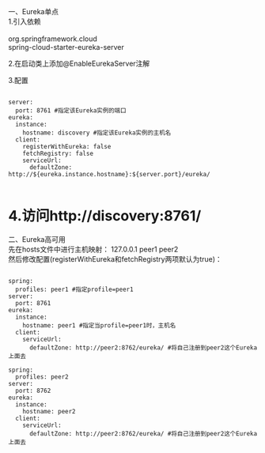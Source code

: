 一、Eureka单点  
1.引入依赖  
<dependency>  
	<groupId>org.springframework.cloud</groupId>  
	<artifactId>spring-cloud-starter-eureka-server</artifactId>  
</dependency>  

2.在启动类上添加@EnableEurekaServer注解  

3.配置  
<pre>
<code>
server:
  port: 8761 #指定该Eureka实例的端口  
eureka:  
  instance:  
    hostname: discovery	#指定该Eureka实例的主机名  
  client:  
    registerWithEureka:	false   
    fetchRegistry: false  
    serviceUrl:  
      defaultZone: http://${eureka.instance.hostname}:${server.port}/eureka/  
</code>
</pre>		  
4.访问http://discovery:8761/  
========================================================================  	
二、Eureka高可用  
先在hosts文件中进行主机映射：  127.0.0.1	peer1	peer2  
然后修改配置(registerWithEureka和fetchRegistry两项默认为true)： 
<pre>
<code>
spring:  
  profiles: peer1 #指定profile=peer1  
server:  
  port:	8761  
eureka:  
  instance:  
    hostname: peer1 #指定当profile=peer1时，主机名  
  client:  
    serviceUrl:  
      defaultZone: http://peer2:8762/eureka/ #将自己注册到peer2这个Eureka上面去 

spring:
  profiles: peer2
server:
  port:	8762
eureka:
  instance:
    hostname: peer2
  client:
    serviceUrl:
      defaultZone: http://peer2:8762/eureka/ #将自己注册到peer2这个Eureka上面去  
</code>
</pre>  


